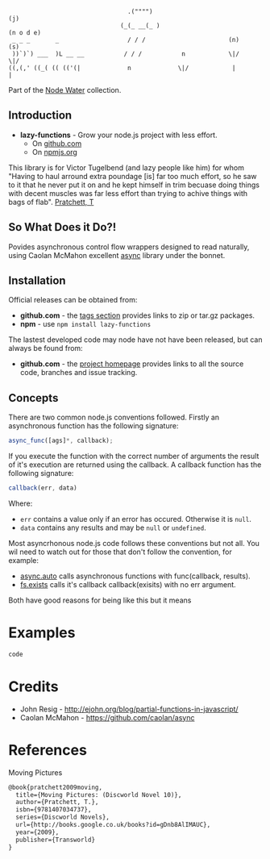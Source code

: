 ```
                                 .("""")                                      (j)
                               (_(_ __(_ )                                 (n o d e)
 _ _ _       _                   / / /                       (n)              (s)
 ))`)`) ___  )L __ __           / / /           n            \|/              \|/
((,(,' ((_( (( (('(|             n             \|/            |                |
```
Part of the [Node Water](https://github.com/aogriffiths/node-wtr) collection. 

Introduction
------------

* __lazy-functions__ - Grow your node.js project with less effort.
    * On [github.com](https://github.com/aogriffiths/node-wtr-lazy-functions)
    * On [npmjs.org](https://npmjs.org/package/lazy-functions)

This library is for Victor Tugelbend (and lazy people like him) for whom "Having to haul 
arround extra poundage \[is\] far too much effort, so he saw to it that he never put it 
on and he kept himself in trim becuase doing things with decent muscles was far less 
effort than trying to achive things with bags of flab". [Pratchett, T](#pratchett2009moving)

So What Does it Do?!
--------------------

Povides asynchronous control flow wrappers designed to read naturally, using 
Caolan McMahon excellent [async](https://github.com/caolan/async)  library under 
the bonnet.

Installation
------------

Official releases can be obtained from:
* __github.com__ - the [tags section](https://github.com/aogriffiths/node-wtr-lazy-functions/tags) 
                   provides links to zip or tar.gz packages. 
* __npm__        - use `npm install lazy-functions`

The lastest developed code may node have not have been released, but can always be found
from:
* __github.com__ - the [project homepage](https://github.com/aogriffiths/node-wtr-lazy-functions)
                   provides links to all the source code, branches and issue tracking.
                   
Concepts
--------

There are two common node.js conventions followed. Firstly an asynchronous function has the 
following signature:

```js
async_func([ags]*, callback);
```

If you execute the function with the correct number of arguments the result of it's 
execution are returned using the callback. A callback function has the following signature:

```js
callback(err, data)
```

Where:
* `err` contains a value only if an error has occured. Otherwise it is `null`.
* `data` contains any results and may be `null` or `undefined`.

Most asyncrhonous node.js code follows these conventions but not all. You wil need to watch
out for those that don't follow the convention, for example:

* [async.auto](https://github.com/caolan/async#auto) calls asynchronous functions with func(callback, results).
* [fs.exists](http://nodejs.org/api/fs.html#fs_fs_exists_path_callback) calls it's callback callback(exisits) with no err argument. 

Both have good reasons for being like this but it means 

Examples
========
<!--- fragment-include-start ./test/test.js#test1 --->
<!--- Note everything up to example end has been automatically generated by mdeg--->
```js
code
```
<!--- fragment-include-end --->


Credits
=======
 
* John Resig - http://ejohn.org/blog/partial-functions-in-javascript/
* Caolan McMahon - https://github.com/caolan/async

References
==========

<a id="pratchett2009moving" name="pratchett2009moving"></a>Moving Pictures

```latex
@book{pratchett2009moving,
  title={Moving Pictures: (Discworld Novel 10)},
  author={Pratchett, T.},
  isbn={9781407034737},
  series={Discworld Novels},
  url={http://books.google.co.uk/books?id=gDnb8AlIMAUC},
  year={2009},
  publisher={Transworld}
}
```